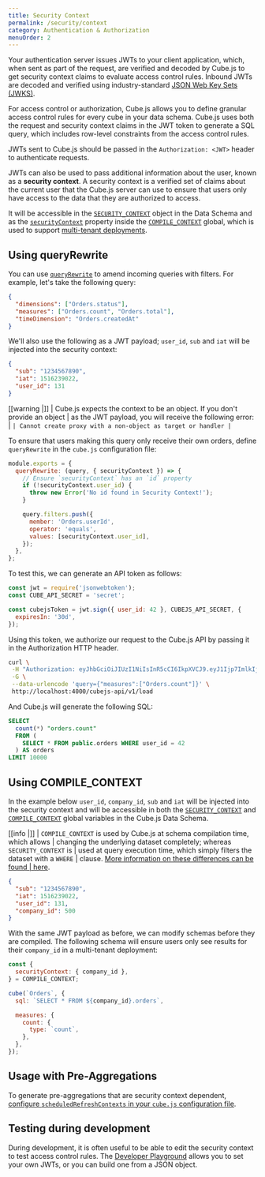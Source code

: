 ```yaml
---
title: Security Context
permalink: /security/context
category: Authentication & Authorization
menuOrder: 2
---
```


Your authentication server issues JWTs to your client application, which, when
sent as part of the request, are verified and decoded by Cube.js to get security
context claims to evaluate access control rules. Inbound JWTs are decoded and
verified using industry-standard [JSON Web Key Sets (JWKS)][link-auth0-jwks].

For access control or authorization, Cube.js allows you to define granular
access control rules for every cube in your data schema. Cube.js uses both the
request and security context claims in the JWT token to generate a SQL query,
which includes row-level constraints from the access control rules.

JWTs sent to Cube.js should be passed in the `Authorization: <JWT>` header to
authenticate requests.

JWTs can also be used to pass additional information about the user, known as a
**security context**. A security context is a verified set of claims about the
current user that the Cube.js server can use to ensure that users only have
access to the data that they are authorized to access.

It will be accessible in the [`SECURITY_CONTEXT`][ref-schema-sec-ctx] object in
the Data Schema and as the [`securityContext`][ref-config-sec-ctx] property
inside the [`COMPILE_CONTEXT`][ref-cubes-compile-ctx] global, which is used to
support [multi-tenant deployments][link-multitenancy].

## Using queryRewrite

You can use [`queryRewrite`][ref-config-queryrewrite] to amend incoming queries
with filters. For example, let's take the following query:

```json
{
  "dimensions": ["Orders.status"],
  "measures": ["Orders.count", "Orders.total"],
  "timeDimension": "Orders.createdAt"
}
```

We'll also use the following as a JWT payload; `user_id`, `sub` and `iat` will
be injected into the security context:

```json
{
  "sub": "1234567890",
  "iat": 1516239022,
  "user_id": 131
}
```

<!-- prettier-ignore-start -->
[[warning |]]
| Cube.js expects the context to be an object. If you don't provide an object
| as the JWT payload, you will receive the following error:
| ```
| Cannot create proxy with a non-object as target or handler
| ```
<!-- prettier-ignore-end -->

To ensure that users making this query only receive their own orders, define
`queryRewrite` in the `cube.js` configuration file:

```javascript
module.exports = {
  queryRewrite: (query, { securityContext }) => {
    // Ensure `securityContext` has an `id` property
    if (!securityContext.user_id) {
      throw new Error('No id found in Security Context!');
    }

    query.filters.push({
      member: 'Orders.userId',
      operator: 'equals',
      values: [securityContext.user_id],
    });
  },
};
```

To test this, we can generate an API token as follows:

```javascript
const jwt = require('jsonwebtoken');
const CUBE_API_SECRET = 'secret';

const cubejsToken = jwt.sign({ user_id: 42 }, CUBEJS_API_SECRET, {
  expiresIn: '30d',
});
```

Using this token, we authorize our request to the Cube.js API by passing it in
the Authorization HTTP header.

```bash
curl \
 -H "Authorization: eyJhbGciOiJIUzI1NiIsInR5cCI6IkpXVCJ9.eyJ1Ijp7ImlkIjo0Mn0sImlhdCI6MTU1NjAyNTM1MiwiZXhwIjoxNTU4NjE3MzUyfQ._8QBL6nip6SkIrFzZzGq2nSF8URhl5BSSSGZYp7IJZ4" \
 -G \
 --data-urlencode 'query={"measures":["Orders.count"]}' \
 http://localhost:4000/cubejs-api/v1/load
```

And Cube.js will generate the following SQL:

```sql
SELECT
  count(*) "orders.count"
  FROM (
    SELECT * FROM public.orders WHERE user_id = 42
  ) AS orders
LIMIT 10000
```

## Using COMPILE_CONTEXT

In the example below `user_id`, `company_id`, `sub` and `iat` will be injected
into the security context and will be accessible in both the
[`SECURITY_CONTEXT`][ref-schema-sec-ctx] and
[`COMPILE_CONTEXT`][ref-cubes-compile-ctx] global variables in the Cube.js Data
Schema.

<!-- prettier-ignore-start -->
[[info |]]
| `COMPILE_CONTEXT` is used by Cube.js at schema compilation time, which allows
| changing the underlying dataset completely; whereas `SECURITY_CONTEXT` is
| used at query execution time, which simply filters the dataset with a `WHERE`
| clause. [More information on these differences can be found
| here][ref-sec-ctx-vs-compile-ctx].
<!-- prettier-ignore-end -->

```json
{
  "sub": "1234567890",
  "iat": 1516239022,
  "user_id": 131,
  "company_id": 500
}
```

With the same JWT payload as before, we can modify schemas before they are
compiled. The following schema will ensure users only see results for their
`company_id` in a multi-tenant deployment:

```javascript
const {
  securityContext: { company_id },
} = COMPILE_CONTEXT;

cube(`Orders`, {
  sql: `SELECT * FROM ${company_id}.orders`,

  measures: {
    count: {
      type: `count`,
    },
  },
});
```

## Usage with Pre-Aggregations

To generate pre-aggregations that are security context dependent, [configure
`scheduledRefreshContexts` in your `cube.js` configuration
file][ref-config-sched-refresh].

## Testing during development

During development, it is often useful to be able to edit the security context
to test access control rules. The [Developer
Playground][ref-devtools-playground] allows you to set your own JWTs, or you can
build one from a JSON object.

[link-auth0-jwks]:
  https://auth0.com/docs/tokens/json-web-tokens/json-web-key-sets
[link-multitenancy]: /multitenancy-setup
[ref-config-queryrewrite]: /config#options-reference-query-rewrite
[ref-config-sched-refresh]: /config#options-reference-scheduled-refresh-contexts
[ref-config-sec-ctx]: /config#request-context-security-context
[ref-schema-sec-ctx]: /schema/reference/cube#context-variables-security-context
[ref-cubes-compile-ctx]:
  https://cube.dev/docs/cube#context-variables-compile-context
[ref-sec-ctx-vs-compile-ctx]:
  /multitenancy-setup#security-context-vs-multitenant-compile-context
[ref-devtools-playground]:
  /dev-tools/dev-playground#editing-the-security-context
